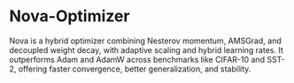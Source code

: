 # Nova-Optimizer
Nova is a hybrid optimizer combining Nesterov momentum, AMSGrad, and decoupled weight decay, with adaptive scaling and hybrid learning rates. It outperforms Adam and AdamW across benchmarks like CIFAR-10 and SST-2, offering faster convergence, better generalization, and stability.
